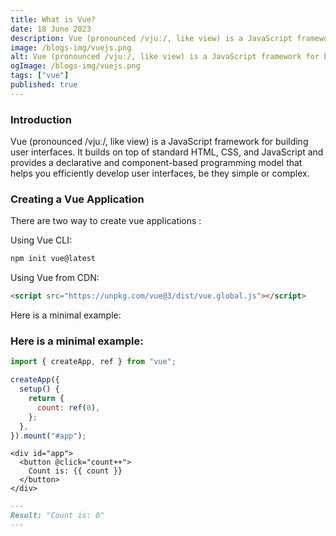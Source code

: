 ```yaml
---
title: What is Vue?
date: 18 June 2023
description: Vue (pronounced /vjuː/, like view) is a JavaScript framework for building user interfaces.
image: /blogs-img/vuejs.png
alt: Vue (pronounced /vjuː/, like view) is a JavaScript framework for building user interfaces
ogImage: /blogs-img/vuejs.png
tags: ["vue"]
published: true
---
```


### Introduction

Vue (pronounced /vjuː/, like view) is a JavaScript framework for building user interfaces. It builds on top of standard HTML, CSS, and JavaScript and provides a declarative and component-based programming model that helps you efficiently develop user interfaces, be they simple or complex.

### Creating a Vue Application

There are two way to create vue applications :

Using Vue CLI:

```js
npm init vue@latest

```

Using Vue from CDN:

```html
<script src="https://unpkg.com/vue@3/dist/vue.global.js"></script>
```

Here is a minimal example:

### Here is a minimal example:

```js
import { createApp, ref } from "vue";

createApp({
  setup() {
    return {
      count: ref(0),
    };
  },
}).mount("#app");
```

```vue
<div id="app">
  <button @click="count++">
    Count is: {{ count }}
  </button>
</div>
```

```md
---
Result: "Count is: 0"
---
```
